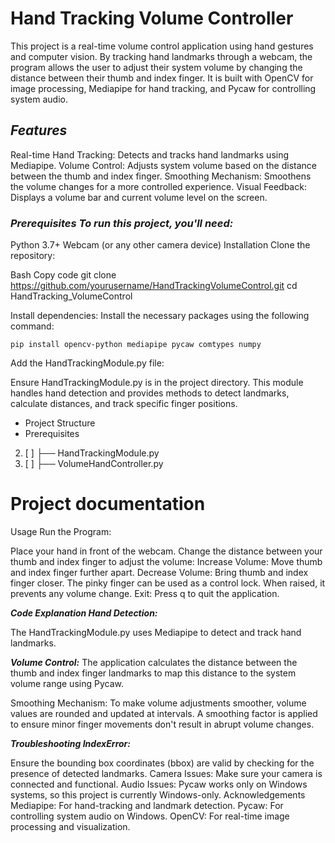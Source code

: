
# **Hand Tracking Volume Controller**







This project is a real-time volume control application using hand gestures and computer vision. By tracking hand landmarks through a webcam, the program allows the user to adjust their system volume by changing the distance between their thumb and index finger. It is built with OpenCV for image processing, Mediapipe for hand tracking, and Pycaw for controlling system audio.



## **_Features_**

Real-time Hand Tracking: Detects and tracks hand landmarks using Mediapipe.
Volume Control: Adjusts system volume based on the distance between the thumb and index finger.
Smoothing Mechanism: Smoothens the volume changes for a more controlled experience.
Visual Feedback: Displays a volume bar and current volume level on the screen.


### **_Prerequisites To run this project, you'll need:_**







Python 3.7+
Webcam (or any other camera device)
Installation
Clone the repository:

Bash
Copy code
git clone https://github.com/yourusername/HandTrackingVolumeControl.git
cd HandTracking_VolumeControl

Install dependencies: Install the necessary packages using the following command:



    pip install opencv-python mediapipe pycaw comtypes numpy
 Add the HandTrackingModule.py file:
 
Ensure HandTrackingModule.py is in the project directory. This module handles hand detection and provides methods to detect landmarks, calculate distances, and track specific finger positions.




*  Project Structure
*  Prerequisites




 



2. [ ] ├── HandTrackingModule.py                
3. [ ] ├── VolumeHandController.py     

# Project documentation


Usage
Run the Program:



Place your hand in front of the webcam.
Change the distance between your thumb and index finger to adjust the volume:
Increase Volume: Move thumb and index finger further apart.
Decrease Volume: Bring thumb and index finger closer.
The pinky finger can be used as a control lock. When raised, it prevents any volume change.
Exit: Press q to quit the application.

**_Code Explanation Hand Detection:_**

The HandTrackingModule.py uses Mediapipe to detect and track hand landmarks.

**_Volume Control:_** The application calculates the distance between the thumb and index finger landmarks to map this distance to the system volume range using Pycaw.

Smoothing Mechanism: To make volume adjustments smoother, volume values are rounded and updated at intervals. A smoothing factor is applied to ensure minor finger movements don't result in abrupt volume changes.

**_Troubleshooting IndexError:_**

 Ensure the bounding box coordinates (bbox) are valid by checking for the presence of detected landmarks.
Camera Issues: Make sure your camera is connected and functional.
Audio Issues: Pycaw works only on Windows systems, so this project is currently Windows-only.
Acknowledgements
Mediapipe: For hand-tracking and landmark detection.
Pycaw: For controlling system audio on Windows.
OpenCV: For real-time image processing and visualization.